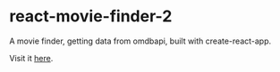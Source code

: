# react-movie-finder-2
A movie finder, getting data from omdbapi, built with create-react-app.

Visit it [here](https://floating-sierra-43979.herokuapp.com/).